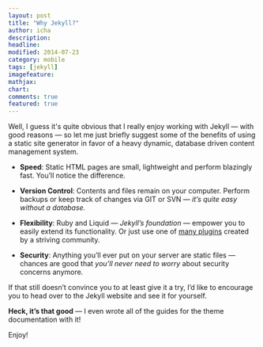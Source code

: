 ```yaml
---
layout: post
title: "Why Jekyll?"
author: icha
description: 
headline: 
modified: 2014-07-23
category: mobile
tags: [jekyll]
imagefeature: 
mathjax: 
chart: 
comments: true
featured: true
---
```


Well, I guess it's quite obvious that I really enjoy working with Jekyll — with good reasons — so let me just briefly suggest some of the benefits of using a static site generator in favor of a heavy dynamic, database driven content management system.

- **Speed**: Static HTML pages are small, lightweight and perform blazingly fast. You’ll notice the difference.

- **Version Control**: Contents and files remain on your computer. Perform backups or keep track of changes via GIT or SVN — *it’s quite easy without a database.*

- **Flexibility**: Ruby and Liquid — *Jekyll’s foundation* — empower you to easily extend its functionality. Or just use one of [many plugins](http://jekyllrb.com/docs/plugins/) created by a striving community.

- **Security**: Anything you’ll ever put on your server are static files — chances are good that *you’ll never need to worry* about security concerns anymore.

If that still doesn’t convince you to at least give it a try, I’d like to encourage you to head over to the Jekyll website and see it for yourself.

**Heck, it’s that good** — I even wrote all of the guides for the theme documentation with it!

Enjoy!